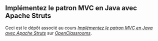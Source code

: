 ## Implémentez le patron MVC en Java avec Apache Struts

Ceci est le dépôt associé au cours
[_Implémentez le patron MVC en Java avec Apache Struts_](https://openclassrooms.com/courses/implementez-le-patron-mvc-en-java-avec-apache-struts)
sur [_OpenClassrooms_](https://www.openclassrooms.com).
